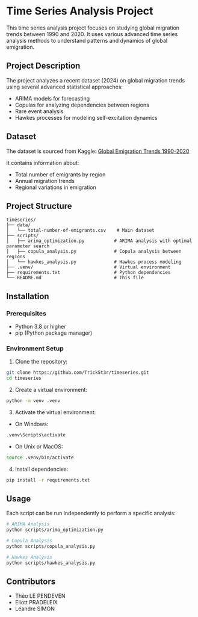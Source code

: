 # Time Series Analysis Project

This time series analysis project focuses on studying global migration trends between 1990 and 2020. It uses various advanced time series analysis methods to understand patterns and dynamics of global emigration.

## Project Description

The project analyzes a recent dataset (2024) on global migration trends using several advanced statistical approaches:
- ARIMA models for forecasting
- Copulas for analyzing dependencies between regions
- Rare event analysis
- Hawkes processes for modeling self-excitation dynamics

## Dataset

The dataset is sourced from Kaggle: [Global Emigration Trends 1990-2020](https://www.kaggle.com/datasets/shreyasur965/global-emigration-trends-1990-2020)

It contains information about:
- Total number of emigrants by region
- Annual migration trends
- Regional variations in emigration

## Project Structure

```
timeseries/
├── data/
│   └── total-number-of-emigrants.csv    # Main dataset
├── scripts/
│   ├── arima_optimization.py           # ARIMA analysis with optimal parameter search
│   ├── copula_analysis.py              # Copula analysis between regions
│   └── hawkes_analysis.py              # Hawkes process modeling
├── .venv/                              # Virtual environment
├── requirements.txt                    # Python dependencies
└── README.md                           # This file
```

## Installation

### Prerequisites
- Python 3.8 or higher
- pip (Python package manager)

### Environment Setup

1. Clone the repository:
```bash
git clone https://github.com/Trick5t3r/timeseries.git
cd timeseries
```

2. Create a virtual environment:
```bash
python -m venv .venv
```

3. Activate the virtual environment:
- On Windows:
```bash
.venv\Scripts\activate
```
- On Unix or MacOS:
```bash
source .venv/bin/activate
```

4. Install dependencies:
```bash
pip install -r requirements.txt
```

## Usage

Each script can be run independently to perform a specific analysis:

```bash
# ARIMA Analysis
python scripts/arima_optimization.py

# Copula Analysis
python scripts/copula_analysis.py

# Hawkes Analysis
python scripts/hawkes_analysis.py
```

## Contributors

- Théo LE PENDEVEN
- Eliott PRADELEIX
- Léandre SIMON
